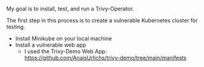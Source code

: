 My goal is to install, test, and run a Trivy-Operator.

The first step in this process is to create a vulnerable Kubernetes cluster for testing.

- Install Minikube on your local machine
- Install a vulnerable web app
    - I used the Trivy-Demo Web App: https://github.com/AnaisUrlichs/trivy-demo/tree/main/manifests